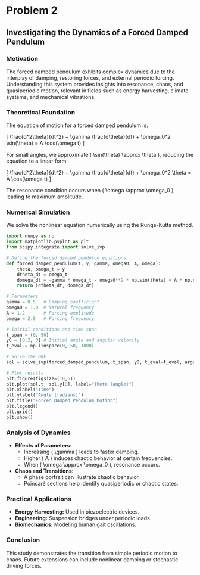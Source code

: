 # Problem 2
## Investigating the Dynamics of a Forced Damped Pendulum

### Motivation
The forced damped pendulum exhibits complex dynamics due to the interplay of damping, restoring forces, and external periodic forcing. Understanding this system provides insights into resonance, chaos, and quasiperiodic motion, relevant in fields such as energy harvesting, climate systems, and mechanical vibrations.

### Theoretical Foundation
The equation of motion for a forced damped pendulum is:

\[
\frac{d^2\theta}{dt^2} + \gamma \frac{d\theta}{dt} + \omega_0^2 \sin(\theta) = A \cos(\omega t)
\]

For small angles, we approximate \( \sin(\theta) \approx \theta \), reducing the equation to a linear form:

\[
\frac{d^2\theta}{dt^2} + \gamma \frac{d\theta}{dt} + \omega_0^2 \theta = A \cos(\omega t)
\]

The resonance condition occurs when \( \omega \approx \omega_0 \), leading to maximum amplitude.

### Numerical Simulation
We solve the nonlinear equation numerically using the Runge-Kutta method.

```python
import numpy as np
import matplotlib.pyplot as plt
from scipy.integrate import solve_ivp

# Define the forced damped pendulum equations
def forced_damped_pendulum(t, y, gamma, omega0, A, omega):
    theta, omega_t = y
    dtheta_dt = omega_t
    domega_dt = -gamma * omega_t - omega0**2 * np.sin(theta) + A * np.cos(omega * t)
    return [dtheta_dt, domega_dt]

# Parameters
gamma = 0.5   # Damping coefficient
omega0 = 1.0  # Natural frequency
A = 1.2       # Forcing amplitude
omega = 2.0   # Forcing frequency

# Initial conditions and time span
t_span = (0, 50)
y0 = [0.2, 0] # Initial angle and angular velocity
t_eval = np.linspace(0, 50, 1000)

# Solve the ODE
sol = solve_ivp(forced_damped_pendulum, t_span, y0, t_eval=t_eval, args=(gamma, omega0, A, omega))

# Plot results
plt.figure(figsize=(10,5))
plt.plot(sol.t, sol.y[0], label="Theta (angle)")
plt.xlabel("Time")
plt.ylabel("Angle (radians)")
plt.title("Forced Damped Pendulum Motion")
plt.legend()
plt.grid()
plt.show()
```

### Analysis of Dynamics
- **Effects of Parameters:**
  - Increasing \( \gamma \) leads to faster damping.
  - Higher \( A \) induces chaotic behavior at certain frequencies.
  - When \( \omega \approx \omega_0 \), resonance occurs.
- **Chaos and Transitions:**
  - A phase portrait can illustrate chaotic behavior.
  - Poincaré sections help identify quasiperiodic or chaotic states.

### Practical Applications
- **Energy Harvesting:** Used in piezoelectric devices.
- **Engineering:** Suspension bridges under periodic loads.
- **Biomechanics:** Modeling human gait oscillations.

### Conclusion
This study demonstrates the transition from simple periodic motion to chaos. Future extensions can include nonlinear damping or stochastic driving forces.

